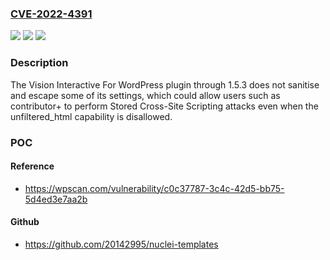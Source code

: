 ### [CVE-2022-4391](https://cve.mitre.org/cgi-bin/cvename.cgi?name=CVE-2022-4391)
![](https://img.shields.io/static/v1?label=Product&message=Vision%20Interactive%20For%20WordPress&color=blue)
![](https://img.shields.io/static/v1?label=Version&message=%3D%200%20&color=brighgreen)
![](https://img.shields.io/static/v1?label=Vulnerability&message=CWE-79%20Cross-Site%20Scripting%20(XSS)&color=brighgreen)

### Description

The Vision Interactive For WordPress plugin through 1.5.3 does not sanitise and escape some of its settings, which could allow users such as contributor+ to perform Stored Cross-Site Scripting attacks even when the unfiltered_html capability is disallowed.

### POC

#### Reference
- https://wpscan.com/vulnerability/c0c37787-3c4c-42d5-bb75-5d4ed3e7aa2b

#### Github
- https://github.com/20142995/nuclei-templates


